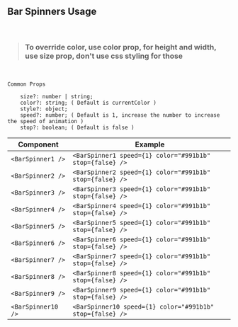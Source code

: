 ## Bar Spinners Usage

<br />

> ### To override **color**, use **color** prop, for **height** and **width**, use **size** prop, don't use css styling for those
</br >

```
Common Props

    size?: number | string;
    color?: string; ( Default is currentColor )
    style?: object;
    speed?: number; ( Default is 1, increase the number to increase the speed of animation )
    stop?: boolean; ( Default is false )

```

|  Component  | Example |
| ------------- | ------------- |
| ```<BarSpinner1 />```  | ```<BarSpinner1 speed={1} color="#991b1b" stop={false} />```  |
| ```<BarSpinner2 />```  | ```<BarSpinner2 speed={1} color="#991b1b" stop={false} />```  |
| ```<BarSpinner3 />```  | ```<BarSpinner3 speed={1} color="#991b1b" stop={false} />```  |
| ```<BarSpinner4 />```  | ```<BarSpinner4 speed={1} color="#991b1b" stop={false} />```  |
| ```<BarSpinner5 />```  | ```<BarSpinner5 speed={1} color="#991b1b" stop={false} />```  |
| ```<BarSpinner6 />```  | ```<BarSpinner6 speed={1} color="#991b1b" stop={false} />```  |
| ```<BarSpinner7 />```  | ```<BarSpinner7 speed={1} color="#991b1b" stop={false} />```  |
| ```<BarSpinner8 />```  | ```<BarSpinner8 speed={1} color="#991b1b" stop={false} />```  |
| ```<BarSpinner9 />```  | ```<BarSpinner9 speed={1} color="#991b1b" stop={false} />```  |
| ```<BarSpinner10 />```  | ```<BarSpinner10 speed={1} color="#991b1b" stop={false} />```  |
